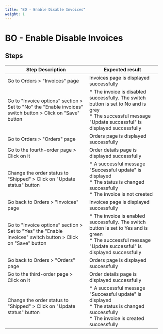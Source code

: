 ```yaml
---
title: "BO - Enable Disable Invoices"
weight: 1
---
```


# BO - Enable Disable Invoices
## Steps
| Step Description | Expected result |
| ----- | ----- |
| Go to Orders > "Invoices" page | Invoices page is displayed successfully |
| Go to "Invoice options" section > Set to "No" the "Enable invoices" switch button > Click on "Save" button | * The invoice is disabled successfully. The switch button is set to No and is grey<br> * The successful message "Update successful" is displayed successfully |
| Go to Orders > "Orders" page | Orders page is displayed successfully |
| Go to the fourth-order page > Click on it | Order details page is displayed successfully |
| Change the order status to "Shipped" > Click on "Update status" button | * A successful message "Successful update" is displayed<br> * The status is changed successfully<br> * The invoice is not created |
| Go back to Orders > "Invoices" page | Invoices page is displayed successfully |
| Go to "Invoice options" section > Set to "Yes" the "Enable invoices" switch button > Click on "Save" button | * The invoice is enabled successfully. The switch button is set to Yes and is green<br> * The successful message "Update successful" is displayed successfully |
| Go back to Orders > "Orders" page | Orders page is displayed successfully |
| Go to the third-order page > Click on it | Order details page is displayed successfully |
| Change the order status to "Shipped" > Click on "Update status" button | * A successful message "Successful update" is displayed<br> * The status is changed successfully<br> * The invoice is created successfully |
